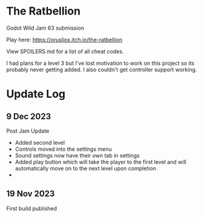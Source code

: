 # The Ratbellion

Godot Wild Jam 63 submission

Play here: https://orusliox.itch.io/the-ratbellion

View SPOILERS.md for a list of all cheat codes.

I had plans for a level 3 but I've lost motivation to work on this project so its probably never getting added. I also couldn't get controller support working.

# Update Log
## 9 Dec 2023
Post Jam Update
- Added second level
- Controls moved into the settings menu
- Sound settings now have their own tab in settings
- Added play button which will take the player to the first level and will automatically move on to the next level upon completion
- 
## 19 Nov 2023
First build published
